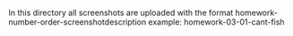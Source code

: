 In this directory all screenshots are uploaded with the format
homework-number-order-screenshotdescription
example: homework-03-01-cant-fish

